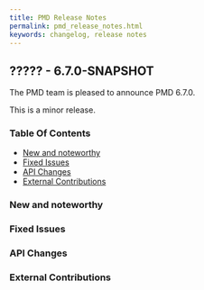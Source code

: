 ```yaml
---
title: PMD Release Notes
permalink: pmd_release_notes.html
keywords: changelog, release notes
---
```


## ????? - 6.7.0-SNAPSHOT

The PMD team is pleased to announce PMD 6.7.0.

This is a minor release.

### Table Of Contents

* [New and noteworthy](#new-and-noteworthy)
* [Fixed Issues](#fixed-issues)
* [API Changes](#api-changes)
* [External Contributions](#external-contributions)

### New and noteworthy

### Fixed Issues

### API Changes

### External Contributions

